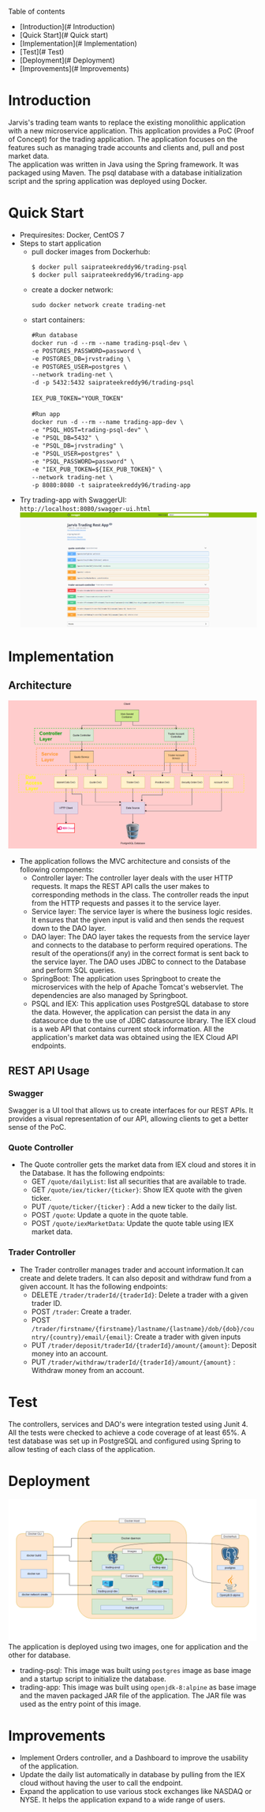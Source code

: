 Table of contents
* [Introduction](# Introduction)
* [Quick Start](# Quick start)
* [Implementation](# Implementation)
* [Test](# Test)
* [Deployment](# Deployment)
* [Improvements](# Improvements)

# Introduction
Jarvis's trading team wants to replace the existing monolithic application with a new microservice application.
This application provides a PoC (Proof of Concept) for the trading application. The application focuses on
the features such as managing trade accounts and clients and, pull and post market data.  
The application was written in Java using the Spring framework. It was packaged using Maven. The psql database with a database initialization
script and the spring application was deployed using Docker.

# Quick Start
- Prequiresites: Docker, CentOS 7
- Steps to start application
    - pull docker images from Dockerhub:  
      ```
      $ docker pull saiprateekreddy96/trading-psql
      $ docker pull saiprateekreddy96/trading-app
      ```
    - create a docker network:  
      ```
      sudo docker network create trading-net
      ```
    - start containers:
      ```
      #Run database
      docker run -d --rm --name trading-psql-dev \
      -e POSTGRES_PASSWORD=password \
      -e POSTGRES_DB=jrvstrading \
      -e POSTGRES_USER=postgres \
      --network trading-net \
      -d -p 5432:5432 saiprateekreddy96/trading-psql
      
      IEX_PUB_TOKEN="YOUR_TOKEN"
      
      #Run app
      docker run -d --rm --name trading-app-dev \
      -e "PSQL_HOST=trading-psql-dev" \
      -e "PSQL_DB=5432" \
      -e "PSQL_DB=jrvstrading" \
      -e "PSQL_USER=postgres" \
      -e "PSQL_PASSWORD=password" \
      -e "IEX_PUB_TOKEN=${IEX_PUB_TOKEN}" \
      --network trading-net \
      -p 8080:8080 -t saiprateekreddy96/trading-app
      ```
- Try trading-app with SwaggerUI:  
  `http://localhost:8080/swagger-ui.html`  
![Trading App using Swagger UI](assets/tradingApp.png)  


# Implementation
## Architecture
![Architecture](assets/architecture.PNG)
- The application follows the MVC architecture and consists of the following components:  
    - Controller layer: The controller layer deals with the user HTTP requests. It maps the REST API calls the 
      user makes to corresponding methods in the class. The controller reads the input from the
      HTTP requests and passes it to the service layer.
    - Service layer: The service layer is where the business logic resides. It ensures that the 
      given input is valid and then sends the request down to the DAO layer.
    - DAO layer: The DAO layer takes the requests from the service layer and connects to the database
      to perform required operations. The result of the operations(if any) in the correct format
      is sent back to the service layer. The DAO uses JDBC to connect to the Database and perform SQL queries.
    - SpringBoot: The application uses Springboot to create the microservices with the help of Apache Tomcat's
      webservlet. The dependencies are also managed by Springboot.
    - PSQL and IEX: This application uses PostgreSQL database to store the data. However, the application can
      persist the data in any datasource due to the use of JDBC datasource library. The IEX cloud is a web API
      that contains current stock information. All the application's market data was obtained using the IEX Cloud
      API endpoints.

## REST API Usage
### Swagger
Swagger is a UI tool that allows us to create interfaces for our REST APIs. 
It provides a visual representation of our API, allowing clients to get a better sense of the PoC.
### Quote Controller
- The Quote controller gets the market data from IEX cloud and stores it in the Database. It has the following
  endpoints:
    - GET `/quote/dailyList`: list all securities that are available to trade.
    - GET `/quote/iex/ticker/{ticker}`: Show IEX quote with the given ticker.
    - PUT `/quote/ticker/{ticker}` : Add a new ticker to the daily list.
    - POST `/quote`: Update a quote in the quote table.
    - POST `/quote/iexMarketData`: Update the quote table using IEX market data.
### Trader Controller
- The Trader controller manages trader and account information.It can create and delete traders. It can also deposit and withdraw fund from a given account. It has
the following endpoints:
    - DELETE `/trader/traderId/{traderId}`: Delete a trader with a given trader ID.
    - POST `/trader`: Create a trader.
    - POST `/trader/firstname/{firstname}/lastname/{lastname}/dob/{dob}/country/{country}/email/{email}`: Create a trader with given inputs
    - PUT `/trader/deposit/traderId/{traderId}/amount/{amount}`: Deposit money into an account.
    - PUT `/trader/withdraw/traderId/{traderId}/amount/{amount}` : Withdraw money from an account.

# Test
The controllers, services and DAO's were integration tested using Junit 4. All the tests were checked to achieve a code
coverage of at least 65%. A test database was set up in PostgreSQL and configured using Spring to allow
testing of each class of the application.

# Deployment
![Trading App Docker Diagram](assets/docker.PNG)
The application is deployed using two images, one for application and the other for database.
- trading-psql: This image was built using `postgres` image as base image and a startup script to initialize
the database.
- trading-app: This image was built using `openjdk-8:alpine` as base image and the maven packaged JAR file of the application.
The JAR file was used as the entry point of this image.

# Improvements
- Implement Orders controller, and a Dashboard to improve the usability of the application.
- Update the daily list automatically in database by pulling from the IEX cloud without having the user
to call the endpoint.
- Expand the application to use various stock exchanges like NASDAQ or NYSE. It helps the application expand
to a wide range of users.